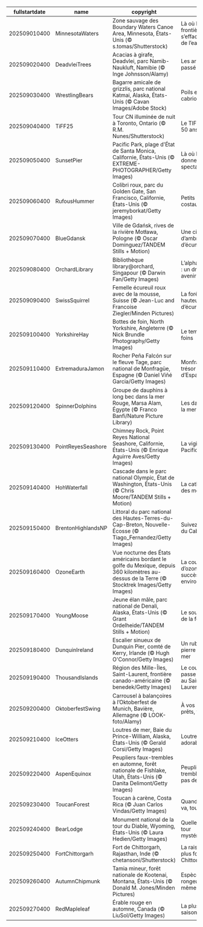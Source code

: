 |fullstartdate|name|copyright|title|image|
|--|--|--|--|--|
202509010400|MinnesotaWaters|Zone sauvage des Boundary Waters Canoe Area, Minnesota, États-Unis (© s.tomas/Shutterstock)|Là où les frontières s’effacent au fil de l’eau|![](/fr-CA/2025/09/202509010400MinnesotaWaters.jpg)|
202509020400|DeadvleiTrees|Acacias à girafe, Deadvlei, parc Namib-Naukluft, Namibie (© Inge Johnsson/Alamy)|Les arbres du passé|![](/fr-CA/2025/09/202509020400DeadvleiTrees.jpg)|
202509030400|WrestlingBears|Bagarre amicale de grizzlis, parc national Katmai, Alaska, États-Unis (© Cavan Images/Adobe Stock)|Poils et cabrioles|![](/fr-CA/2025/09/202509030400WrestlingBears.jpg)|
202509040400|TiFF25|Tour CN illuminée de nuit à Toronto, Ontario (© R.M. Nunes/Shutterstock)|Le TIFF fête ses 50 ans|![](/fr-CA/2025/09/202509040400TiFF25.jpg)|
202509050400|SunsetPier|Pacific Park, plage d'État de Santa Monica, Californie, États-Unis (© EXTREME-PHOTOGRAPHER/Getty Images)|Là où la mer se donne en spectacle|![](/fr-CA/2025/09/202509050400SunsetPier.jpg)|
202509060400|RufousHummer|Colibri roux, parc du Golden Gate, San Francisco, Californie, États-Unis (© jeremyborkat/Getty Images)|Petits mais costauds!|![](/fr-CA/2025/09/202509060400RufousHummer.jpg)|
202509070400|BlueGdansk|Ville de Gdańsk, rives de la rivière Motława, Pologne (© Oscar Dominguez/TANDEM Stills + Motion)|Une cité faite d’ambre et d’écume|![](/fr-CA/2025/09/202509070400BlueGdansk.jpg)|
202509080400|OrchardLibrary|Bibliothèque library@orchard, Singapour (© Darwin Fan/Getty Images)|L’alphabétisation : un droit, un avenir|![](/fr-CA/2025/09/202509080400OrchardLibrary.jpg)|
202509090400|SwissSquirrel|Femelle écureuil roux avec de la mousse, Suisse (© Jean-Luc and Francoise Ziegler/Minden Pictures)|La forêt à hauteur d’écureuil|![](/fr-CA/2025/09/202509090400SwissSquirrel.jpg)|
202509100400|YorkshireHay|Bottes de foin, North Yorkshire, Angleterre (© Nick Brundle Photography/Getty Images)|Le temps des foins|![](/fr-CA/2025/09/202509100400YorkshireHay.jpg)|
202509110400|ExtremaduraJamon|Rocher Peña Falcón sur le fleuve Tage, parc national de Monfragüe, Espagne (© Daniel Viñé Garcia/Getty Images)|Monfragüe, trésor d’Espagne|![](/fr-CA/2025/09/202509110400ExtremaduraJamon.jpg)|
202509120400|SpinnerDolphins|Groupe de dauphins à long bec dans la mer Rouge, Marsa Alam, Égypte (© Franco Banfi/Nature Picture Library)|Les danseurs de la mer Rouge|![](/fr-CA/2025/09/202509120400SpinnerDolphins.jpg)|
202509130400|PointReyesSeashore|Chimney Rock, Point Reyes National Seashore, Californie, États-Unis (© Enrique Aguirre Aves/Getty Images)|La vigie du Pacifique|![](/fr-CA/2025/09/202509130400PointReyesSeashore.jpg)|
202509140400|HohWaterfall|Cascade dans le parc national Olympic, État de Washington, États-Unis (© Chris Moore/TANDEM Stills + Motion)|La cathédrale des mousses|![](/fr-CA/2025/09/202509140400HohWaterfall.jpg)|
202509150400|BrentonHighlandsNP|Littoral du parc national des Hautes-Terres-du-Cap-Breton, Nouvelle-Écosse (© Tiago_Fernandez/Getty Images)|Suivez la courbe du Cabot Trail…|![](/fr-CA/2025/09/202509150400BrentonHighlandsNP.jpg)|
202509160400|OzoneEarth|Vue nocturne des États américains bordant le golfe du Mexique, depuis 360 kilomètres au-dessus de la Terre (© Stocktrek Images/Getty Images)|La couche d’ozone, un succès environnemental|![](/fr-CA/2025/09/202509160400OzoneEarth.jpg)|
202509170400|YoungMoose|Jeune élan mâle, parc national de Denali, Alaska, États-Unis (© Grant Ordelheide/TANDEM Stills + Motion)|Le souffle calme de la force|![](/fr-CA/2025/09/202509170400YoungMoose.jpg)|
202509180400|DunquinIreland|Escalier sinueux de Dunquin Pier, comté de Kerry, Irlande (© Hugh O'Connor/Getty Images)|Un ruban de pierre vers la mer|![](/fr-CA/2025/09/202509180400DunquinIreland.jpg)|
202509190400|ThousandIslands|Région des Mille-Îles, Saint-Laurent, frontière canado-américaine (© benedek/Getty Images)|Le courant passe toujours au Saint-Laurent!|![](/fr-CA/2025/09/202509190400ThousandIslands.jpg)|
202509200400|OktoberfestSwing|Carrousel à balançoires à l’Oktoberfest de Munich, Bavière, Allemagne (© LOOK-foto/Alamy)|À vos pintes, prêts, trinquez!|![](/fr-CA/2025/09/202509200400OktoberfestSwing.jpg)|
202509210400|IceOtters|Loutres de mer, Baie du Prince-William, Alaska, États-Unis (© Gerald Corsi/Getty Images)|Loutrement adorable|![](/fr-CA/2025/09/202509210400IceOtters.jpg)|
202509220400|AspenEquinox|Peupliers faux-trembles en automne, forêt nationale de Fishlake, Utah, États-Unis (© Danita Delimont/Getty Images)|Peupliers faux-trembles… mais pas de peur !|![](/fr-CA/2025/09/202509220400AspenEquinox.jpg)|
202509230400|ToucanForest|Toucan à carène, Costa Rica (© Juan Carlos Vindas/Getty Images)|Quand le toucan va, tout va|![](/fr-CA/2025/09/202509230400ToucanForest.jpg)|
202509240400|BearLodge|Monument national de la tour du Diable, Wyoming, États-Unis (© Laura Hedien/Getty Images)|Quelle est cette tour mystérieuse?|![](/fr-CA/2025/09/202509240400BearLodge.jpg)|
202509250400|FortChittorgarh|Fort de Chittorgarh, Rajasthan, Inde (© chetansoni/Shutterstock)|La raison du plus fort est Chittorgarh!|![](/fr-CA/2025/09/202509250400FortChittorgarh.jpg)|
202509260400|AutumnChipmunk|Tamia mineur, forêt nationale de Kootenai, Montana, États-Unis (© Donald M. Jones/Minden Pictures)|Espèce de rongeur…. toi-même !|![](/fr-CA/2025/09/202509260400AutumnChipmunk.jpg)|
202509270400|RedMapleleaf|Érable rouge en automne, Canada (© LiuSol/Getty Images)|La plus belle saison|![](/fr-CA/2025/09/202509270400RedMapleleaf.jpg)|
